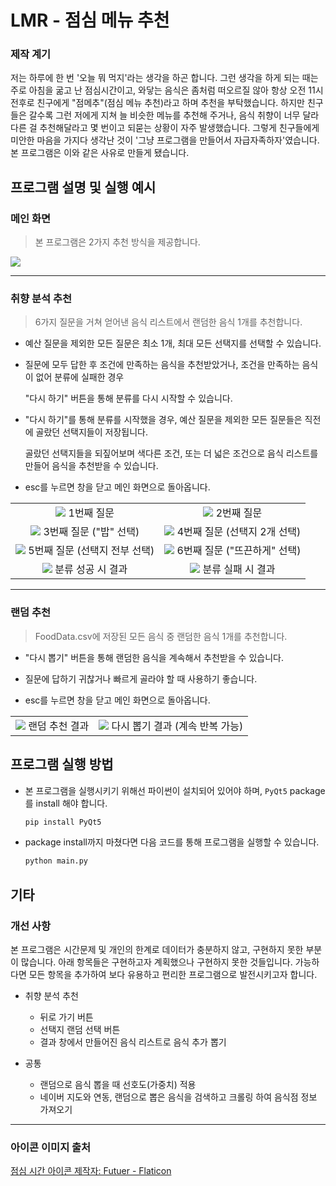 # LMR - 점심 메뉴 추천

### 제작 계기
저는 하루에 한 번 '오늘 뭐 먹지'라는 생각을 하곤 합니다. 그런 생각을 하게 되는 때는 주로 아침을 굶고 난 점심시간이고, 와닿는 음식은 좀처럼 떠오르질 않아 항상 오전 11시 전후로 친구에게 "점메추"(점심 메뉴 추천)라고 하며 추천을 부탁했습니다. 하지만 친구들은 갈수록 그런 저에게 지쳐 늘 비슷한 메뉴를 추천해 주거나, 음식 취향이 너무 달라 다른 걸 추천해달라고 몇 번이고 되묻는 상황이 자주 발생했습니다. 그렇게 친구들에게 미안한 마음을 가지다 생각난 것이 '그냥 프로그램을 만들어서 자급자족하자'였습니다. 본 프로그램은 이와 같은 사유로 만들게 됐습니다.



## 프로그램 설명 및 실행 예시

### 메인 화면
> 본 프로그램은 2가지 추천 방식을 제공합니다.
  <img src="https://github.com/SSH0906/LMR/assets/144331414/2c8ee7df-5f78-49b4-8f65-42baaa56dd54">

  
***


### 취향 분석 추천
> 6가지 질문을 거쳐 얻어낸 음식 리스트에서 랜덤한 음식 1개를 추천합니다.

- 예산 질문을 제외한 모든 질문은 최소 1개, 최대 모든 선택지를 선택할 수 있습니다.

- 질문에 모두 답한 후 조건에 만족하는 음식을 추천받았거나, 조건을 만족하는 음식이 없어 분류에 실패한 경우

  "다시 하기" 버튼을 통해 분류를 다시 시작할 수 있습니다.

- "다시 하기"를 통해 분류를 시작했을 경우, 예산 질문을 제외한 모든 질문들은 직전에 골랐던 선택지들이 저장됩니다.

  골랐던 선택지들을 되짚어보며 색다른 조건, 또는 더 넓은 조건으로 음식 리스트를 만들어 음식을 추천받을 수 있습니다.

- esc를 누르면 창을 닫고 메인 화면으로 돌아옵니다.

| | | 
|:-------------------------:|:-------------------------:|
|<img src="https://github.com/SSH0906/LMR/assets/144331414/8eaf3013-9619-4e26-8095-e4644e3d20a6"> 1번째 질문 |<img src="https://github.com/SSH0906/LMR/assets/144331414/541df2ff-e0fe-44a4-9b1a-a108af167ccb"> 2번째 질문 |
|<img src="https://github.com/SSH0906/LMR/assets/144331414/f5da9baf-f8c5-443d-ab60-a3d036798d30"> 3번째 질문 ("밥" 선택) | <img src="https://github.com/SSH0906/LMR/assets/144331414/a9873964-f350-4a31-95f0-2225618bdaf6"> 4번째 질문 (선택지 2개 선택) |
|<img src="https://github.com/SSH0906/LMR/assets/144331414/dad7c046-d84a-492b-8a55-cb3ed914ee7d"> 5번째 질문 (선택지 전부 선택) |<img src="https://github.com/SSH0906/LMR/assets/144331414/0503029b-65c3-4661-9b55-7071a58e70f1"> 6번째 질문 ("뜨끈하게" 선택) |
|<img src="https://github.com/SSH0906/LMR/assets/144331414/6ef94caa-fcad-4ecd-b5c5-5adb45666e59"> 분류 성공 시 결과 |<img src="https://github.com/SSH0906/LMR/assets/144331414/e41d2722-f489-4662-83ea-249ac84d2473"> 분류 실패 시 결과 |


***


### 랜덤 추천
> FoodData.csv에 저장된 모든 음식 중 랜덤한 음식 1개를 추천합니다.

- "다시 뽑기" 버튼을 통해 랜덤한 음식을 계속해서 추천받을 수 있습니다.

- 질문에 답하기 귀찮거나 빠르게 골라야 할 때 사용하기 좋습니다.
  
- esc를 누르면 창을 닫고 메인 화면으로 돌아옵니다.


| | | 
|:-------------------------:|:-------------------------:|
|<img src="https://github.com/SSH0906/LMR/assets/144331414/0819c821-efa7-4b30-97b9-cc8bee6f0111"> 랜덤 추천 결과 |<img src="https://github.com/SSH0906/LMR/assets/144331414/29beea04-690e-47fe-a9b5-bffc1c6e9cd6"> 다시 뽑기 결과 (계속 반복 가능) |




## 프로그램 실행 방법

- 본 프로그램을 실행시키기 위해선 파이썬이 설치되어 있어야 하며, `PyQt5` package를 install 해야 합니다.

  ```python
  pip install PyQt5
  ```

- package install까지 마쳤다면 다음 코드를 통해 프로그램을 실행할 수 있습니다.

  ```python
  python main.py
  ```



## 기타


### 개선 사항
본 프로그램은 시간문제 및 개인의 한계로 데이터가 충분하지 않고, 구현하지 못한 부분이 많습니다. 아래 항목들은 구현하고자 계획했으나 구현하지 못한 것들입니다. 가능하다면 모든 항목을 추가하여 보다 유용하고 편리한 프로그램으로 발전시키고자 합니다.

- 취향 분석 추천
  - 뒤로 가기 버튼
  - 선택지 랜덤 선택 버튼
  - 결과 창에서 만들어진 음식 리스트로 음식 추가 뽑기
 
- 공통
  - 랜덤으로 음식 뽑을 때 선호도(가중치) 적용
  - 네이버 지도와 연동, 랜덤으로 뽑은 음식을 검색하고 크롤링 하여 음식점 정보 가져오기


***


### 아이콘 이미지 출처
<a href="https://www.flaticon.com/kr/free-icons/-" title="점심 시간 아이콘">점심 시간 아이콘  제작자: Futuer - Flaticon</a>


